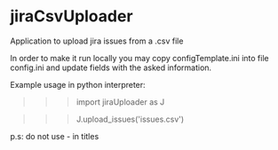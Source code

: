 # jiraCsvUploader
Application to upload jira issues from a .csv file

In order to make it run locally you may copy configTemplate.ini into file config.ini and update fields with the asked information.

Example usage in python interpreter:

>>> import jiraUploader as J

>>> J.upload_issues('issues.csv')



p.s: do not use - in titles 
